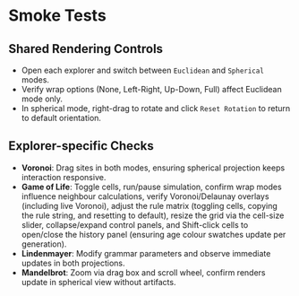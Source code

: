 # Smoke Tests

## Shared Rendering Controls
- Open each explorer and switch between `Euclidean` and `Spherical` modes.
- Verify wrap options (None, Left-Right, Up-Down, Full) affect Euclidean mode only.
- In spherical mode, right-drag to rotate and click `Reset Rotation` to return to default orientation.

## Explorer-specific Checks
- **Voronoi**: Drag sites in both modes, ensuring spherical projection keeps interaction responsive.
- **Game of Life**: Toggle cells, run/pause simulation, confirm wrap modes influence neighbour calculations, verify Voronoi/Delaunay overlays (including live Voronoi), adjust the rule matrix (toggling cells, copying the rule string, and resetting to default), resize the grid via the cell-size slider, collapse/expand control panels, and Shift-click cells to open/close the history panel (ensuring age colour swatches update per generation).
- **Lindenmayer**: Modify grammar parameters and observe immediate updates in both projections.
- **Mandelbrot**: Zoom via drag box and scroll wheel, confirm renders update in spherical view without artifacts.
